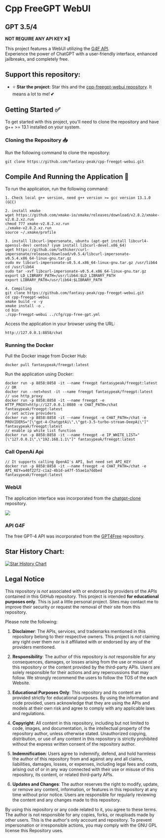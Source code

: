 # Cpp FreeGPT WebUI

## GPT 3.5/4

<strong>NOT REQUIRE ANY API KEY</strong> ❌🔑

This project features a WebUI utilizing the [G4F API](https://github.com/xtekky/gpt4free). <br>
Experience the power of ChatGPT with a user-friendly interface, enhanced jailbreaks, and completely free.


## Support this repository:

-   ⭐ **Star the project:** Star this and the [cpp-freegpt-webui repository](https://github.com/fantasy-peak/cpp-freegpt-webui.git). It means a lot to me! 💕


## Getting Started :white_check_mark:  
To get started with this project, you'll need to clone the repository and have g++ >= 13.1 installed on your system.

### Cloning the Repository :inbox_tray:
Run the following command to clone the repository:  

```
git clone https://github.com/fantasy-peak/cpp-freegpt-webui.git
```


## Compile And Running the Application :rocket:
To run the application, run the following command:

```
1. Check local g++ version, need g++ version >= gcc version 13.1.0 (GCC)

2. install xmake
wget https://github.com/xmake-io/xmake/releases/download/v2.8.2/xmake-v2.8.2.xz.run
chmod 777 xmake-v2.8.2.xz.run
./xmake-v2.8.2.xz.run
source ~/.xmake/profile

3. install libcurl-impersonate, ubuntu (apt-get install libcurl4-openssl-dev) centos7 (yum install libcurl-devel.x86_64)
wget https://github.com/lwthiker/curl-impersonate/releases/download/v0.5.4/libcurl-impersonate-v0.5.4.x86_64-linux-gnu.tar.gz
sudo mv libcurl-impersonate-v0.5.4.x86_64-linux-gnu.tar.gz /usr/lib64
cd /usr/lib64
sudo tar -xvf libcurl-impersonate-v0.5.4.x86_64-linux-gnu.tar.gz
export LD_LIBRARY_PATH=/usr/lib64:$LD_LIBRARY_PATH
export LIBRARY_PATH=/usr/lib64:$LIBRARY_PATH

4. Compiling
git clone https://github.com/fantasy-peak/cpp-freegpt-webui.git
cd cpp-freegpt-webui
xmake build -v -y
xmake install -o .
cd bin
./cpp-freegpt-webui ../cfg/cpp-free-gpt.yml
```

Access the application in your browser using the URL:
```
http://127.0.0.1:8858/chat
```

### Running the Docker
Pull the Docker image from Docker Hub:
```
docker pull fantasypeak/freegpt:latest
```

Run the application using Docker:
```
docker run -p 8858:8858 -it --name freegpt fantasypeak/freegpt:latest
// OR
docker run --net=host -it --name freegpt fantasypeak/freegpt:latest
// use http_proxy
docker run -p 8858:8858 -it --name freegpt -e HTTP_PROXY=http://127.0.0.1:8080 -e CHAT_PATH=/chat fantasypeak/freegpt:latest
// set active providers
docker run -p 8858:8858 -it --name freegpt -e CHAT_PATH=/chat -e PROVIDERS="[\"gpt-4-ChatgptAi\",\"gpt-3.5-turbo-stream-DeepAi\"]" fantasypeak/freegpt:latest
// enable ip white list function
docker run -p 8858:8858 -it --name freegpt -e IP_WHITE_LIST="[\"127.0.0.1\",\"192.168.1.1\"]" fantasypeak/freegpt:latest
```

### Call OpenAi Api
```
// It supports calling OpenAI's API, but need set API_KEY
docker run -p 8858:8858 -it --name freegpt -e CHAT_PATH=/chat -e API_KEY=a40f22f2-c1a2-4b1d-a47f-55ae1a7ddbed fantasypeak/freegpt:latest
```

### WebUI
The application interface was incorporated from the [chatgpt-clone](https://github.com/xtekky/chatgpt-clone) repository.

<img src='chat.png'>

### API G4F
The free GPT-4 API was incorporated from the [GPT4Free](https://github.com/xtekky/gpt4free) repository.


## Star History Chart:

[![Star History Chart](https://api.star-history.com/svg?repos=fantasy-peak/cpp-freegpt-webui&theme=light)](https://github.com/fantasy-peak/cpp-freegpt-webui/stargazers)


## Legal Notice
This repository is _not_ associated with or endorsed by providers of the APIs contained in this GitHub repository. This
project is intended **for educational purposes only**. This is just a little personal project. Sites may contact me to
improve their security or request the removal of their site from this repository.

Please note the following:

1. **Disclaimer**: The APIs, services, and trademarks mentioned in this repository belong to their respective owners.
   This project is _not_ claiming any right over them nor is it affiliated with or endorsed by any of the providers
   mentioned.

2. **Responsibility**: The author of this repository is _not_ responsible for any consequences, damages, or losses
   arising from the use or misuse of this repository or the content provided by the third-party APIs. Users are solely
   responsible for their actions and any repercussions that may follow. We strongly recommend the users to follow the
   TOS of the each Website.

3. **Educational Purposes Only**: This repository and its content are provided strictly for educational purposes. By
   using the information and code provided, users acknowledge that they are using the APIs and models at their own risk
   and agree to comply with any applicable laws and regulations.

4. **Copyright**: All content in this repository, including but not limited to code, images, and documentation, is the
   intellectual property of the repository author, unless otherwise stated. Unauthorized copying, distribution, or use
   of any content in this repository is strictly prohibited without the express written consent of the repository
   author.

5. **Indemnification**: Users agree to indemnify, defend, and hold harmless the author of this repository from and
   against any and all claims, liabilities, damages, losses, or expenses, including legal fees and costs, arising out of
   or in any way connected with their use or misuse of this repository, its content, or related third-party APIs.

6. **Updates and Changes**: The author reserves the right to modify, update, or remove any content, information, or
   features in this repository at any time without prior notice. Users are responsible for regularly reviewing the
   content and any changes made to this repository.

By using this repository or any code related to it, you agree to these terms. The author is not responsible for any
copies, forks, or reuploads made by other users. This is the author's only account and repository. To prevent
impersonation or irresponsible actions, you may comply with the GNU GPL license this Repository uses.
